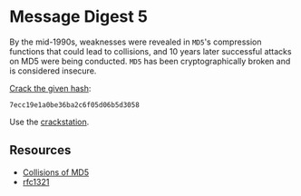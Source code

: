 # Message Digest 5

By the mid-1990s, weaknesses were revealed in `MD5`'s compression functions that could lead to collisions, and 10 years later successful attacks on MD5 were being conducted. `MD5` has been cryptographically broken and is considered insecure.

[Crack the given hash](https://www.root-me.org/en/Challenges/Cryptanalysis/Hash-Message-Digest-5):

```text
7ecc19e1a0be36ba2c6f05d06b5d3058
```

Use the [crackstation](https://crackstation.net/).

## Resources

* [Collisions of MD5](https://repository.root-me.org/Cryptographie/EN%20-%20Collisions%20of%20MD5.pdf)
* [rfc1321](https://repository.root-me.org/RFC/EN%20-%20rfc1321.txt)

